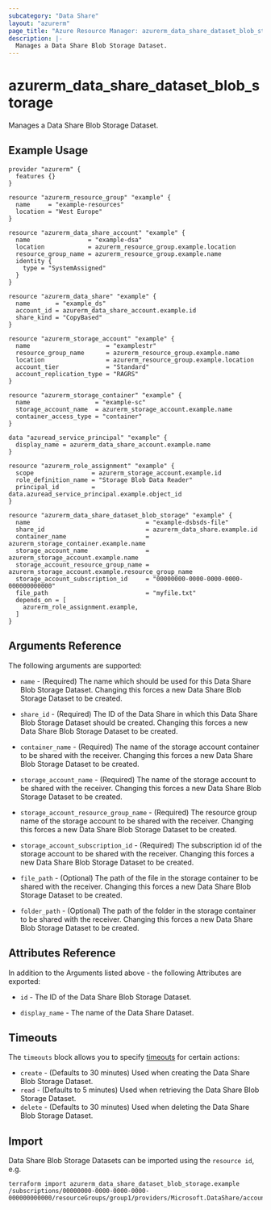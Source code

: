 ```yaml
---
subcategory: "Data Share"
layout: "azurerm"
page_title: "Azure Resource Manager: azurerm_data_share_dataset_blob_storage"
description: |-
  Manages a Data Share Blob Storage Dataset.
---
```


# azurerm_data_share_dataset_blob_storage

Manages a Data Share Blob Storage Dataset.

## Example Usage

```hcl
provider "azurerm" {
  features {}
}

resource "azurerm_resource_group" "example" {
  name     = "example-resources"
  location = "West Europe"
}

resource "azurerm_data_share_account" "example" {
  name                = "example-dsa"
  location            = azurerm_resource_group.example.location
  resource_group_name = azurerm_resource_group.example.name
  identity {
    type = "SystemAssigned"
  }
}

resource "azurerm_data_share" "example" {
  name       = "example_ds"
  account_id = azurerm_data_share_account.example.id
  share_kind = "CopyBased"
}

resource "azurerm_storage_account" "example" {
  name                     = "examplestr"
  resource_group_name      = azurerm_resource_group.example.name
  location                 = azurerm_resource_group.example.location
  account_tier             = "Standard"
  account_replication_type = "RAGRS"
}

resource "azurerm_storage_container" "example" {
  name                  = "example-sc"
  storage_account_name  = azurerm_storage_account.example.name
  container_access_type = "container"
}

data "azuread_service_principal" "example" {
  display_name = azurerm_data_share_account.example.name
}

resource "azurerm_role_assignment" "example" {
  scope                = azurerm_storage_account.example.id
  role_definition_name = "Storage Blob Data Reader"
  principal_id         = data.azuread_service_principal.example.object_id
}

resource "azurerm_data_share_dataset_blob_storage" "example" {
  name                                = "example-dsbsds-file"
  share_id                            = azurerm_data_share.example.id
  container_name                      = azurerm_storage_container.example.name
  storage_account_name                = azurerm_storage_account.example.name
  storage_account_resource_group_name = azurerm_storage_account.example.resource_group_name
  storage_account_subscription_id     = "00000000-0000-0000-0000-000000000000"
  file_path                           = "myfile.txt"
  depends_on = [
    azurerm_role_assignment.example,
  ]
}
```

## Arguments Reference

The following arguments are supported:

* `name` - (Required) The name which should be used for this Data Share Blob Storage Dataset. Changing this forces a new Data Share Blob Storage Dataset to be created.

* `share_id` - (Required) The ID of the Data Share in which this Data Share Blob Storage Dataset should be created. Changing this forces a new Data Share Blob Storage Dataset to be created.

* `container_name` - (Required) The name of the storage account container to be shared with the receiver. Changing this forces a new Data Share Blob Storage Dataset to be created.

* `storage_account_name` - (Required) The name of the storage account to be shared with the receiver. Changing this forces a new Data Share Blob Storage Dataset to be created.

* `storage_account_resource_group_name` - (Required) The resource group name of the storage account to be shared with the receiver. Changing this forces a new Data Share Blob Storage Dataset to be created.

* `storage_account_subscription_id` - (Required) The subscription id of the storage account to be shared with the receiver. Changing this forces a new Data Share Blob Storage Dataset to be created.

* `file_path` - (Optional) The path of the file in the storage container to be shared with the receiver. Changing this forces a new Data Share Blob Storage Dataset to be created.

* `folder_path` - (Optional) The path of the folder in the storage container to be shared with the receiver. Changing this forces a new Data Share Blob Storage Dataset to be created.

## Attributes Reference

In addition to the Arguments listed above - the following Attributes are exported: 

* `id` - The ID of the Data Share Blob Storage Dataset.

* `display_name` - The name of the Data Share Dataset.

## Timeouts

The `timeouts` block allows you to specify [timeouts](https://www.terraform.io/docs/configuration/resources.html#timeouts) for certain actions:

* `create` - (Defaults to 30 minutes) Used when creating the Data Share Blob Storage Dataset.
* `read` - (Defaults to 5 minutes) Used when retrieving the Data Share Blob Storage Dataset.
* `delete` - (Defaults to 30 minutes) Used when deleting the Data Share Blob Storage Dataset.

## Import

Data Share Blob Storage Datasets can be imported using the `resource id`, e.g.

```shell
terraform import azurerm_data_share_dataset_blob_storage.example /subscriptions/00000000-0000-0000-0000-000000000000/resourceGroups/group1/providers/Microsoft.DataShare/accounts/account1/shares/share1/dataSets/dataSet1
```
